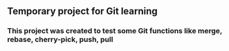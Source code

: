 ## Temporary project for Git learning
### This project was created to test some Git functions like merge, rebase, cherry-pick, push, pull